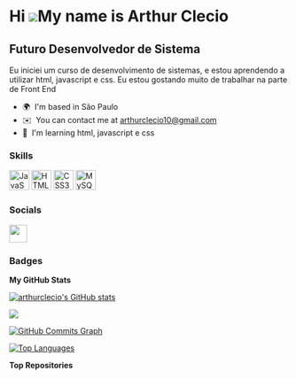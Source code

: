 Hi ![](https://user-images.githubusercontent.com/18350557/176309783-0785949b-9127-417c-8b55-ab5a4333674e.gif)My name is Arthur Clecio
=====================================================================================================================================

Futuro Desenvolvedor de Sistema
-------------------------------

Eu iniciei um curso de desenvolvimento de sistemas, e estou aprendendo a utilizar html, javascript e css. Eu estou gostando muito de trabalhar na parte de Front End

* 🌍  I'm based in São Paulo
* ✉️  You can contact me at [arthurclecio10@gmail.com](mailto:arthurclecio10@gmail.com )
* 🧠  I'm learning html, javascript e css

### Skills


<p align="left">
<a href="https://developer.mozilla.org/en-US/docs/Web/JavaScript" target="_blank" rel="noreferrer"><img src="https://raw.githubusercontent.com/danielcranney/readme-generator/main/public/icons/skills/javascript-colored.svg" width="36" height="36" alt="JavaScript" /></a>
<a href="https://developer.mozilla.org/en-US/docs/Glossary/HTML5" target="_blank" rel="noreferrer"><img src="https://raw.githubusercontent.com/danielcranney/readme-generator/main/public/icons/skills/html5-colored.svg" width="36" height="36" alt="HTML5" /></a>
<a href="https://www.w3.org/TR/CSS/#css" target="_blank" rel="noreferrer"><img src="https://raw.githubusercontent.com/danielcranney/readme-generator/main/public/icons/skills/css3-colored.svg" width="36" height="36" alt="CSS3" /></a>
<a href="https://www.mysql.com/" target="_blank" rel="noreferrer"><img src="https://raw.githubusercontent.com/danielcranney/readme-generator/main/public/icons/skills/mysql-colored.svg" width="36" height="36" alt="MySQL" /></a>
</p>


### Socials

<p align="left"> <a href="https://www.github.com/ar" target="_blank" rel="noreferrer"><img src="https://raw.githubusercontent.com/danielcranney/readme-generator/main/public/icons/socials/github.svg" width="32" height="32" /></a></p>

### Badges

<b>My GitHub Stats</b>

<a href="http://www.github.com/arthurclecio"><img src="https://github-readme-stats.vercel.app/api?username=arthurclecio&show_icons=true&hide=&count_private=true&title_color=000000&text_color=ffffff&icon_color=0891b2&bg_color=1c1917&hide_border=true&show_icons=true" alt="arthurclecio's GitHub stats" /></a>

<a href="http://www.github.com/arthurclecio"><img src="https://github-readme-streak-stats.herokuapp.com/?user=arthurclecio&stroke=3382ed&background=1c1917&ring=ffffff&fire=ffffff&currStreakNum=3382ed&currStreakLabel=ffffff&sideNums=3382ed&sideLabels=3382ed&dates=3382ed&hide_border=true" /></a>

<a href="http://www.github.com/arthurclecio"><img src="https://github-readme-activity-graph.cyclic.app/graph?username=arthurclecio&bg_color=1c1917&color=3382ed&line=ffffff&point=3382ed&area_color=1c1917&area=true&hide_border=true&custom_title=GitHub%20Commits%20Graph" alt="GitHub Commits Graph" /></a>

<a href="https://github.com/arthurclecio" align="left"><img src="https://github-readme-stats.vercel.app/api/top-langs/?username=arthurclecio&langs_count=10&title_color=ffffff&text_color=3382ed&icon_color=ffffff&bg_color=1c1917&hide_border=true&locale=en&custom_title=Top%20%Languages" alt="Top Languages" /></a>

<b>Top Repositories</b>

<div width="100%" align="center"></div><br /><br /><br /><br /><br /><br /><br />
